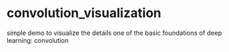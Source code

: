 # convolution_visualization
simple demo to visualize the details one of the basic foundations of deep learning: convolution
